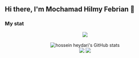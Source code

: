 ## Hi there, I'm Mochamad Hilmy Febrian 👋

### My stat
<p align="center"><img src="https://www.codewars.com/users/Hill19/badges/large"/><br /><br />
  <img src="https://github-readme-stats.vercel.app/api?username=Hill19&show_icons=true&include_all_commits=true&theme=monokai" alt="hossein heydari's GitHub stats" /><br />
  <img src="https://github-readme-streak-stats.herokuapp.com/?user=Hill19&theme=monokai"/>
  <img src="https://github-readme-stats.vercel.app/api/top-langs/?username=Hill19&layout=compact&theme=monokai&langs_count=12"/><br />
</p>

<!--
**Hill19/Hill19** is a ✨ _special_ ✨ repository because its `README.md` (this file) appears on your GitHub profile.

Here are some ideas to get you started:

- 🔭 I’m currently working on ...
- 🌱 I’m currently learning ...
- 👯 I’m looking to collaborate on ...
- 🤔 I’m looking for help with ...
- 💬 Ask me about ...
- 📫 How to reach me: ...
- 😄 Pronouns: ...
- ⚡ Fun fact: ...
-->
